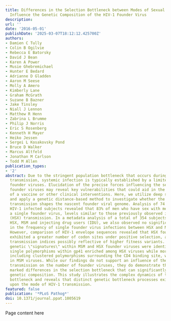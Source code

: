 ```yaml
---
title: Differences in the Selection Bottleneck between Modes of Sexual Transmission
  Influence the Genetic Composition of the HIV-1 Founder Virus
description:
url: ''
date: '2016-05-01'
publishDate: '2025-03-07T18:12:12.425700Z'
authors:
- Damien C Tully
- Colin B Ogilvie
- Rebecca E Batorsky
- David J Bean
- Karen A Power
- Musie Ghebremichael
- Hunter E Bedard
- Adrianne D Gladden
- Aaron M Seese
- Molly A Amero
- Kimberly Lane
- Graham McGrath
- Suzane B Bazner
- Jake Tinsley
- Niall J Lennon
- Matthew R Henn
- Zabrina L Brumme
- Philip J Norris
- Eric S Rosenberg
- Kenneth H Mayer
- Heiko Jessen
- Sergei L Kosakovsky Pond
- Bruce D Walker
- Marcus Altfeld
- Jonathan M Carlson
- Todd M Allen
publication_types:
- '2'
abstract: Due to the stringent population bottleneck that occurs during sexual HIV-1
  transmission, systemic infection is typically established by a limited number of
  founder viruses. Elucidation of the precise forces influencing the selection of
  founder viruses may reveal key vulnerabilities that could aid in the development
  of a vaccine or other clinical interventions. Here, we utilize deep sequencing data
  and apply a genetic distance-based method to investigate whether the mode of sexual
  transmission shapes the nascent founder viral genome. Analysis of 74 acute and early
  HIV-1 infected subjects revealed that 83% of men who have sex with men (MSM) exhibit
  a single founder virus, levels similar to those previously observed in heterosexual
  (HSX) transmission. In a metadata analysis of a total of 354 subjects, including
  HSX, MSM and injecting drug users (IDU), we also observed no significant differences
  in the frequency of single founder virus infections between HSX and MSM transmissions.
  However, comparison of HIV-1 envelope sequences revealed that HSX founder viruses
  exhibited a greater number of codon sites under positive selection, as well as stronger
  transmission indices possibly reflective of higher fitness variants. Moreover, specific
  genetic \"signatures\" within MSM and HSX founder viruses were identified, with
  single polymorphisms within gp41 enriched among HSX viruses while more complex patterns,
  including clustered polymorphisms surrounding the CD4 binding site, were enriched
  in MSM viruses. While our findings do not support an influence of the mode of sexual
  transmission on the number of founder viruses, they do demonstrate that there are
  marked differences in the selection bottleneck that can significantly shape their
  genetic composition. This study illustrates the complex dynamics of the transmission
  bottleneck and reveals that distinct genetic bottleneck processes exist dependent
  upon the mode of HIV-1 transmission.
featured: false
publication: '*PLoS Pathog*'
doi: 10.1371/journal.ppat.1005619
---
```


Page content here